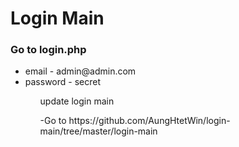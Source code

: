 <h1>Login Main</h1>
<h3>Go to login.php</h3>
<ul>
  <li>email - admin@admin.com</li>
  <li>password - secret</li>
<ul>
<p>update login main</p>
<p>-Go to https://github.com/AungHtetWin/login-main/tree/master/login-main</p>
	
